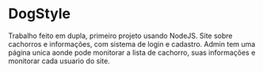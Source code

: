 # DogStyle
Trabalho feito em dupla, primeiro projeto usando NodeJS. 
Site sobre cachorros e informações, com sistema de login e cadastro.
Admin tem uma página unica aonde pode monitorar a lista de cachorro, suas informações e monitorar cada usuario do site.
